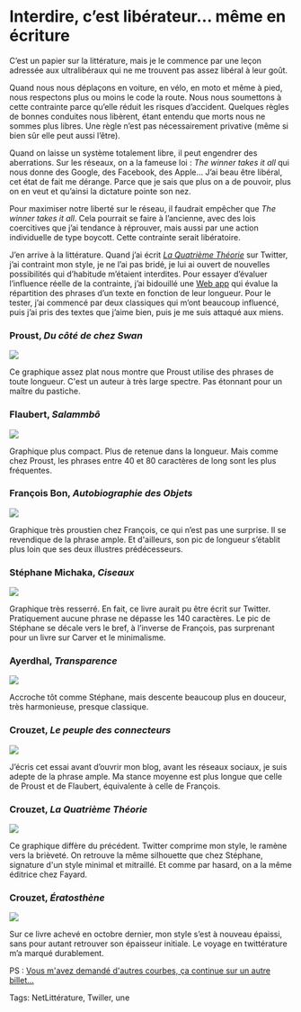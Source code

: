 # Interdire, c&#8217;est libérateur… même en écriture

C’est un papier sur la littérature, mais je le commence par une leçon adressée aux ultralibéraux qui ne me trouvent pas assez libéral à leur goût.

Quand nous nous déplaçons en voiture, en vélo, en moto et même à pied, nous respectons plus ou moins le code la route. Nous nous soumettons à cette contrainte parce qu’elle réduit les risques d’accident. Quelques règles de bonnes conduites nous libèrent, étant entendu que morts nous ne sommes plus libres. Une règle n’est pas nécessairement privative (même si bien sûr elle peut aussi l’être).

Quand on laisse un système totalement libre, il peut engendrer des aberrations. Sur les réseaux, on a la fameuse loi : *The winner takes it all* qui nous donne des Google, des Facebook, des Apple… J’ai beau être libéral, cet état de fait me dérange. Parce que je sais que plus on a de pouvoir, plus on en veut et qu’ainsi la dictature pointe son nez.

Pour maximiser notre liberté sur le réseau, il faudrait empêcher que *The winner takes it all*. Cela pourrait se faire à l’ancienne, avec des lois coercitives que j’ai tendance à réprouver, mais aussi par une action individuelle de type boycott. Cette contrainte serait libératoire.

J’en arrive à la littérature. Quand j’ai écrit [*La Quatrième Théorie*](http://blog.tcrouzet.com/la-quatrieme-theorie/) sur Twitter, j’ai contraint mon style, je ne l’ai pas bridé, je lui ai ouvert de nouvelles possibilités qui d’habitude m’étaient interdites. Pour essayer d’évaluer l’influence réelle de la contrainte, j’ai bidouillé une [Web app](http://lab.tcrouzet.com/txtstat/) qui évalue la répartition des phrases d’un texte en fonction de leur longueur. Pour le tester, j’ai commencé par deux classiques qui m’ont beaucoup influencé, puis j’ai pris des textes que j’aime bien, puis je me suis attaqué aux miens.

### Proust, *Du côté de chez Swan*

![](http://blog.tcrouzet.comhttps://tcrouzet.com/images_tc/2012/12/proust.png)

Ce graphique assez plat nous montre que Proust utilise des phrases de toute longueur. C'est un auteur à très large spectre. Pas étonnant pour un maître du pastiche.

### Flaubert, *Salammbô*

![](http://blog.tcrouzet.comhttps://tcrouzet.com/images_tc/2012/12/flaubert.png)

Graphique plus compact. Plus de retenue dans la longueur. Mais comme chez Proust, les phrases entre 40 et 80 caractères de long sont les plus fréquentes.

### François Bon, *Autobiographie des Objets*

![](http://blog.tcrouzet.comhttps://tcrouzet.com/images_tc/2012/12/bon.png)

Graphique très proustien chez François, ce qui n’est pas une surprise. Il se revendique de la phrase ample. Et d'ailleurs, son pic de longueur s’établit plus loin que ses deux illustres prédécesseurs.

### Stéphane Michaka, *Ciseaux*

![](http://blog.tcrouzet.comhttps://tcrouzet.com/images_tc/2012/12/michaka.png)

Graphique très resserré. En fait, ce livre aurait pu être écrit sur Twitter. Pratiquement aucune phrase ne dépasse les 140 caractères. Le pic de Stéphane se décale vers le bref, à l’inverse de François, pas surprenant pour un livre sur Carver et le minimalisme.

### Ayerdhal, *Transparence*

![](http://blog.tcrouzet.comhttps://tcrouzet.com/images_tc/2012/12/ayerdhal.png)

Accroche tôt comme Stéphane, mais descente beaucoup plus en douceur, très harmonieuse, presque classique.

### Crouzet, *Le peuple des connecteurs*

![](http://blog.tcrouzet.comhttps://tcrouzet.com/images_tc/2012/12/crouzet_p.png)

J’écris cet essai avant d’ouvrir mon blog, avant les réseaux sociaux, je suis adepte de la phrase ample. Ma stance moyenne est plus longue que celle de Proust et de Flaubert, équivalente à celle de François.

### Crouzet, *La Quatrième Théorie*

![](http://blog.tcrouzet.comhttps://tcrouzet.com/images_tc/2012/12/crouzet_4t.png)

Ce graphique diffère du précédent. Twitter comprime mon style, le ramène vers la brièveté. On retrouve la même silhouette que chez Stéphane, signature d'un style minimal et mitraillé. Et comme par hasard, on a la même éditrice chez Fayard.

### Crouzet, *Ératosthène*

![](http://blog.tcrouzet.comhttps://tcrouzet.com/images_tc/2012/12/crouzet_e.png)

Sur ce livre achevé en octobre dernier, mon style s’est à nouveau épaissi, sans pour autant retrouver son épaisseur initiale. Le voyage en twittérature m’a marqué durablement.

PS : [Vous m'avez demandé d'autres courbes, ça continue sur un autre billet...](http://blog.tcrouzet.com/2012/12/07/comment-obtenir-un-prix-goncourt/)

Tags: NetLittérature, Twiller, une
